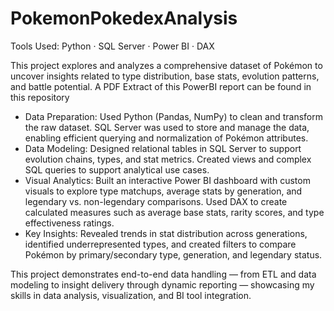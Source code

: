# PokemonPokedexAnalysis

Tools Used: Python · SQL Server · Power BI · DAX

This project explores and analyzes a comprehensive dataset of Pokémon to uncover insights related to type distribution, base stats, evolution patterns, and battle potential. A PDF Extract of this PowerBI report can be found in this repository

- Data Preparation: Used Python (Pandas, NumPy) to clean and transform the raw dataset. SQL Server was used to store and manage the data, enabling efficient querying and normalization of Pokémon attributes.
- Data Modeling: Designed relational tables in SQL Server to support evolution chains, types, and stat metrics. Created views and complex SQL queries to support analytical use cases.
- Visual Analytics: Built an interactive Power BI dashboard with custom visuals to explore type matchups, average stats by generation, and legendary vs. non-legendary comparisons. Used DAX to create calculated measures such as average base stats, rarity scores, and type effectiveness ratings.
- Key Insights: Revealed trends in stat distribution across generations, identified underrepresented types, and created filters to compare Pokémon by primary/secondary type, generation, and legendary status.

This project demonstrates end-to-end data handling — from ETL and data modeling to insight delivery through dynamic reporting — showcasing my skills in data analysis, visualization, and BI tool integration.
